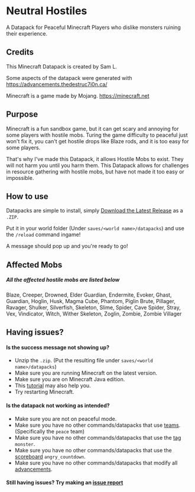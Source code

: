 # Neutral Hostiles
A Datapack for Peaceful Minecraft Players who dislike monsters ruining their experience.

## Credits
This Minecraft Datapack is created by Sam L.

Some aspects of the datapack were generated with https://advancements.thedestruc7i0n.ca/

Minecraft is a game made by Mojang. https://minecraft.net

## Purpose
Minecraft is a fun sandbox game, but it can get scary and annoying for some players with hostile mobs. Turing the game difficulty to peaceful just won't fix it,  you can't get hostile drops like Blaze rods, and it is too easy for some players.

That's why I've made this Datapack, it allows Hostile Mobs to exist. They will not harm you until you harm them. This Datapack allows for challenges in resource gathering with hostile mobs, but have not made it too easy or impossible.

## How to use
Datapacks are simple to install, simply [Download the Latest Release](https://github.com/SamL2020/neutral-hostiles/releases/latest) as a `.ZIP`. 

Put it in your world folder (Under `saves/<world name>/datapacks`) and use the `/reload` command ingame!

A message should pop up and you're ready to go!

## Affected Mobs
##### All the affected hostile mobs are listed below

Blaze, Creeper, Drowned, Elder Guardian, Endermite, Evoker, Ghast, Guardian, Hoglin, Husk, Magma Cube, Phantom, Piglin Brute, Pillager, Ravager, Shulker, Silverfish, Skeleton, Slime, Spider, Cave Spider, Stray, Vex, Vindicator, Witch, Wither Skeleton, Zoglin, Zombie, Zombie Villager

## Having issues?

#### Is the success message not showing up?
- Unzip the `.zip`. (Put the resulting file under `saves/<world name>/datapacks`)
- Make sure you are running Minecraft on the latest version.
- Make sure you are on Minecraft Java edition.
- This [tutorial](https://minecraft.fandom.com/wiki/Tutorials/Installing_a_data_pack) may also help you.
- Try restarting Minecraft.

#### Is the datapack not working as intended?
- Make sure you are not on peaceful mode.
- Make sure you have no other commands/datapacks that use [teams](https://minecraft.fandom.com/wiki/Commands/team). (Specifically the `peace` team)
- Make sure you have no other commands/datapacks that use the [tag](https://minecraft.fandom.com/wiki/Tag) `monster`.
- Make sure you have no other commands/datapacks that use the [scoreboard](https://minecraft.fandom.com/wiki/Scoreboard) `angry_countdown`.
- Make sure you have no other commands/datapacks that modify all [advancements](https://minecraft.fandom.com/wiki/Advancement).

#### Still having issues? Try making an [issue report](https://github.com/SamL2020/neutral-hostiles/issues)
